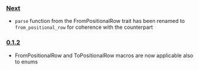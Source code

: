 ### [Next]
- `parse` function from the FromPositionalRow trait has been renamed to `from_positional_row` for coherence with the counterpart

### [0.1.2]
- FromPositionalRow and ToPositionalRow macros are now applicable also to enums


[Next]: https://github.com/primait/positional.rs/compare/0.1.2...HEAD
[0.1.2]: https://github.com/primait/positional.rs/compare/0.1.1...0.1.2

